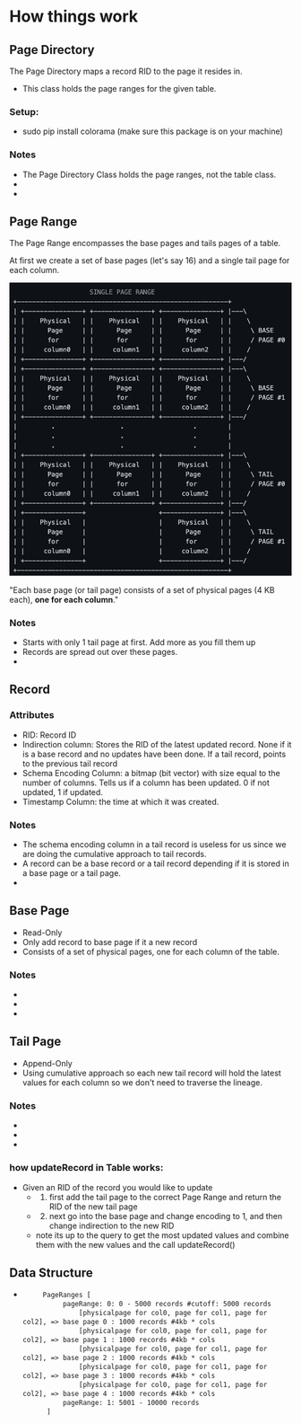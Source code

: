 # How things work

## Page Directory

The Page Directory maps a record RID to the page it resides in.

- This class holds the page ranges for the given table.

### Setup:
- sudo pip install colorama (make sure this package is on your machine)

### Notes

- The Page Directory Class holds the page ranges, not the table class.
-
-

## Page Range

The Page Range encompasses the base pages and tails pages of a table.

At first we create a set of base pages (let's say 16) and a single tail page for each column.

![Page Range Img](images/pageRange1.png)

"Each base page (or tail page) consists of a set of physical pages (4 KB each), <b>one for each column</b>."

### Notes

- Starts with only 1 tail page at first. Add more as you fill them up
- Records are spread out over these pages.
-

## Record

### Attributes

- RID: Record ID
- Indirection column: Stores the RID of the latest updated record. None if it is a base record and no updates have been done. If a tail record, points to the previous tail record
- Schema Encoding Column: a bitmap (bit vector) with size equal to the number of columns. Tells us if a column has been updated. 0 if not updated, 1 if updated.
- Timestamp Column: the time at which it was created.

### Notes

- The schema encoding column in a tail record is useless for us since we are doing the cumulative approach to tail records.
- A record can be a base record or a tail record depending if it is stored in a base page or a tail page.
-

## Base Page

- Read-Only
- Only add record to base page if it a new record
- Consists of a set of physical pages, one for each column of the table.

### Notes

-
-
-

## Tail Page

- Append-Only
- Using cumulative approach so each new tail record will hold the latest values for each column so we don't need to traverse the lineage.

### Notes

-
-
-

### how updateRecord in Table works:
      
- Given an RID of the record you would like to update
    - 1. first add the tail page to the correct Page Range and return the RID of the new tail page
    - 2. next go into the base page and change encoding to 1, and then change indirection to the new RID
    - note its up to the query to get the most updated values and combine them with the new values and the call updateRecord()

## Data Structure
-          PageRanges [
                pageRange: 0: 0 - 5000 records #cutoff: 5000 records 
                    [physicalpage for col0, page for col1, page for col2], => base page 0 : 1000 records #4kb * cols
                    [physicalpage for col0, page for col1, page for col2], => base page 1 : 1000 records #4kb * cols
                    [physicalpage for col0, page for col1, page for col2], => base page 2 : 1000 records #4kb * cols
                    [physicalpage for col0, page for col1, page for col2], => base page 3 : 1000 records #4kb * cols
                    [physicalpage for col0, page for col1, page for col2], => base page 4 : 1000 records #4kb * cols
                pageRange: 1: 5001 - 10000 records
            ]
